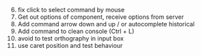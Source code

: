 6. fix click to select command by mouse
2. Get out options of component, receive options from server
3. Add command arrow down and up / or autocomplete historical
4. Add command to clean console (Ctrl + L)
5. avoid to test orthography in input box
1. use caret position and test behaviour
